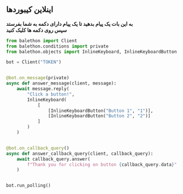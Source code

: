## اینلاین کیبوردها

**به این بات یک پیام بدهید تا یک پیام دارای دکمه به شما بفرستد\
سپس روی دکمه ها کلیک کنید**

```python
from balethon import Client
from balethon.conditions import private
from balethon.objects import InlineKeyboard, InlineKeyboardButton

bot = Client("TOKEN")


@bot.on_message(private)
async def answer_message(client, message):
    await message.reply(
        "Click a button!",
        InlineKeyboard(
            [
                [InlineKeyboardButton("Button 1", "1")],
                [InlineKeyboardButton("Button 2", "2")]
            ]
        )
    )


@bot.on_callback_query()
async def answer_callback_query(client, callback_query):
    await callback_query.answer(
        f"Thank you for clicking on button {callback_query.data}"
    )


bot.run_polling()
```